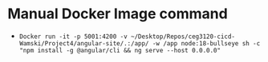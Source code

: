 # Manual Docker Image command
- `Docker run -it -p 5001:4200 -v ~/Desktop/Repos/ceg3120-cicd-Wamski/Project4/angular-site/.:/app/ -w /app node:18-bullseye sh -c "npm install -g @angular/cli && ng serve --host 0.0.0.0" `